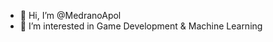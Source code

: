 - 👋 Hi, I’m @MedranoApol
- 👀 I’m interested in Game Development & Machine Learning

<!---
MedranoApol/MedranoApol is a ✨ special ✨ repository because its `README.md` (this file) appears on your GitHub profile.
You can click the Preview link to take a look at your changes.
--->
